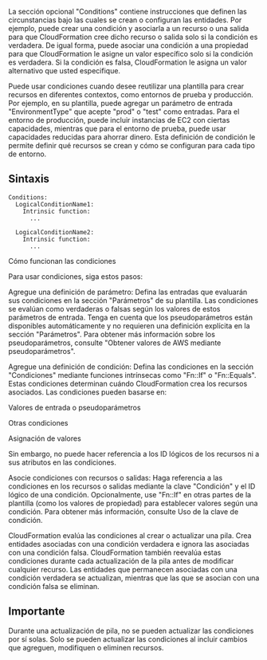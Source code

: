 La sección opcional "Conditions" contiene instrucciones que definen las circunstancias bajo las cuales se crean o configuran las entidades. Por ejemplo, puede crear una condición y asociarla a un recurso o una salida para que CloudFormation cree dicho recurso o salida solo si la condición es verdadera. De igual forma, puede asociar una condición a una propiedad para que CloudFormation le asigne un valor específico solo si la condición es verdadera. Si la condición es falsa, CloudFormation le asigna un valor alternativo que usted especifique.

Puede usar condiciones cuando desee reutilizar una plantilla para crear recursos en diferentes contextos, como entornos de prueba y producción. Por ejemplo, en su plantilla, puede agregar un parámetro de entrada "EnvironmentType" que acepte "prod" o "test" como entradas. Para el entorno de producción, puede incluir instancias de EC2 con ciertas capacidades, mientras que para el entorno de prueba, puede usar capacidades reducidas para ahorrar dinero. Esta definición de condición le permite definir qué recursos se crean y cómo se configuran para cada tipo de entorno.

## Sintaxis
```
Conditions:
  LogicalConditionName1:
    Intrinsic function:
      ...

  LogicalConditionName2:
    Intrinsic function:
      ...
```
Cómo funcionan las condiciones

Para usar condiciones, siga estos pasos:

Agregue una definición de parámetro: Defina las entradas que evaluarán sus condiciones en la sección "Parámetros" de su plantilla. Las condiciones se evalúan como verdaderas o falsas según los valores de estos parámetros de entrada. Tenga en cuenta que los pseudoparámetros están disponibles automáticamente y no requieren una definición explícita en la sección "Parámetros". Para obtener más información sobre los pseudoparámetros, consulte "Obtener valores de AWS mediante pseudoparámetros".

Agregue una definición de condición: Defina las condiciones en la sección "Condiciones" mediante funciones intrínsecas como "Fn::If" o "Fn::Equals". Estas condiciones determinan cuándo CloudFormation crea los recursos asociados. Las condiciones pueden basarse en:

Valores de entrada o pseudoparámetros

Otras condiciones

Asignación de valores

Sin embargo, no puede hacer referencia a los ID lógicos de los recursos ni a sus atributos en las condiciones.

Asocie condiciones con recursos o salidas: Haga referencia a las condiciones en los recursos o salidas mediante la clave "Condición" y el ID lógico de una condición. Opcionalmente, use "Fn::If" en otras partes de la plantilla (como los valores de propiedad) para establecer valores según una condición. Para obtener más información, consulte Uso de la clave de condición.

CloudFormation evalúa las condiciones al crear o actualizar una pila. Crea entidades asociadas con una condición verdadera e ignora las asociadas con una condición falsa. CloudFormation también reevalúa estas condiciones durante cada actualización de la pila antes de modificar cualquier recurso. Las entidades que permanecen asociadas con una condición verdadera se actualizan, mientras que las que se asocian con una condición falsa se eliminan.
## Importante
Durante una actualización de pila, no se pueden actualizar las condiciones por sí solas. Solo se pueden actualizar las condiciones al incluir cambios que agreguen, modifiquen o eliminen recursos.